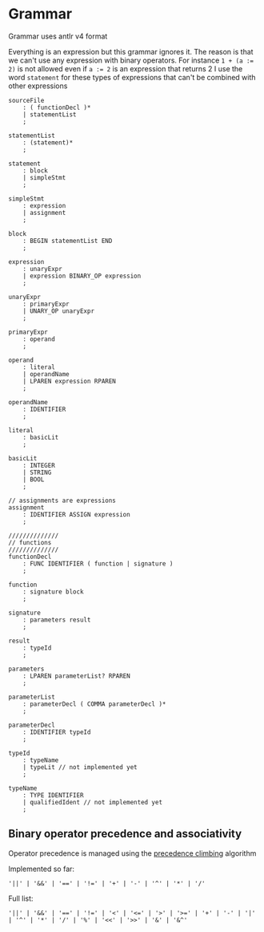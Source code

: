 # Grammar

Grammar uses antlr v4 format

Everything is an expression but this grammar ignores it. The reason is that we can't use any expression with binary operators.
For instance `1 + (a := 2)` is not allowed even if `a := 2` is an expression that returns 2
I use the word `statement` for these types of expressions that can't be combined with other expressions

```
sourceFile
    : ( functionDecl )*
    | statementList
    ;

statementList
    : (statement)*
    ;

statement
    : block
    | simpleStmt
	;

simpleStmt
    : expression
    | assignment
    ;

block
    : BEGIN statementList END
    ;

expression
    : unaryExpr
    | expression BINARY_OP expression
    ;

unaryExpr
    : primaryExpr
    | UNARY_OP unaryExpr
    ;

primaryExpr
    : operand
    ;    

operand
    : literal
    | operandName
    | LPAREN expression RPAREN
    ;

operandName
    : IDENTIFIER
    ;

literal
    : basicLit
    ;

basicLit
    : INTEGER
    | STRING
    | BOOL
    ;

// assignments are expressions
assignment
    : IDENTIFIER ASSIGN expression
    ;    

//////////////
// functions
//////////////
functionDecl
    : FUNC IDENTIFIER ( function | signature )
    ;

function
    : signature block
    ;

signature
    : parameters result
    ;

result
    : typeId
    ;

parameters
    : LPAREN parameterList? RPAREN
    ;

parameterList
    : parameterDecl ( COMMA parameterDecl )*
    ;

parameterDecl
    : IDENTIFIER typeId
    ;

typeId
    : typeName
    | typeLit // not implemented yet
    ;

typeName
    : TYPE IDENTIFIER
    | qualifiedIdent // not implemented yet
    ;

```

## Binary operator precedence and associativity

Operator precedence is managed using the [precedence climbing](https://eli.thegreenplace.net/2012/08/02/parsing-expressions-by-precedence-climbing) algorithm

Implemented so far:

```
'||' | '&&' | '==' | '!=' | '+' | '-' | '^' | '*' | '/'
```

Full list:

```
'||' | '&&' | '==' | '!=' | '<' | '<=' | '>' | '>=' | '+' | '-' | '|' | '^' | '*' | '/' | '%' | '<<' | '>>' | '&' | '&^'
```

